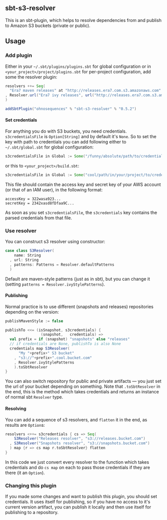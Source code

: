## sbt-s3-resolver

This is an sbt-plugin, which helps to resolve dependencies from and publish to Amazon S3 buckets (private or public).

## Usage

### Add plugin

Either in your `~/.sbt/plugins/plugins.sbt` for global configuration or in `<your_project>/project/plugins.sbt` for per-project configuration, add some the resolver plugin:

```scala
resolvers ++= Seq(
  "Era7 maven releases" at "http://releases.era7.com.s3.amazonaws.com"
, Resolver.url("Era7 ivy releases", url("http://releases.era7.com.s3.amazonaws.com"))(Resolver.ivyStylePatterns)
)

addSbtPlugin("ohnosequences" % "sbt-s3-resolver" % "0.5.2")
```

#### Set credentials

For anything you do with S3 buckets, you need credentials. `s3credentialsFile` is `Option[String]` and by default it's `None`. So to set the key with path to credentials you can add following either to `~/.sbt/global.sbt` for global configuration:

```scala
s3credentialsFile in Global := Some("/funny/absolute/path/to/credentials.properties")
```

or this to `<your_project>/build.sbt`:

```scala
s3credentialsFile in Global := Some("cool/path/in/your/project/to/credentials.properties")
```

This file should contain the access key and secret key of your AWS account (or that of an IAM user), in the following format:

```
accessKey = 322wasa923...
secretKey = 2342xasd8fDfaa9C...
```

As soon as you set `s3credentialsFile`, the `s3credentials` key contains the parsed credentials from that file.

### Use resolver

You can construct s3 resolver using constructor:

```scala
case class S3Resolver(
    name: String
  , url: String
  , patterns: Patterns = Resolver.defaultPatterns
  )
```

Default are maven-style patterns (just as in sbt), but you can change it (setting `patterns = Resolver.ivyStylePatterns`).

#### Publishing

Normal practice is to use different (snapshots and releases) repositories depending on the version:

```scala
publishMavenStyle := false

publishTo <<= (isSnapshot, s3credentials) { 
                (snapshot,   credentials) => 
  val prefix = if (snapshot) "snapshots" else "releases"
  // if credentials are None, publishTo is also None
  credentials map S3Resolver(
      "My "+prefix+" S3 bucket"
    , "s3://"+prefix+".cool.bucket.com"
    , Resolver.ivyStylePatterns
    ).toSbtResolver
}
```

You can also switch repository for public and private artifacts — you just set the url of your bucket depending on something. Note that `.toSbtResolver` in the end, this is the method which takes credentials and returns an instance of normal sbt `Resolver` type.


#### Resolving

You can add a sequence of s3 resolvers, and `flatten` it in the end, as results are `Option`s:

```scala
resolvers <++= s3credentials { cs => Seq(
    S3Resolver("Releases resolver", "s3://releases.bucket.com")
  , S3Resolver("Snapshots resolver", "s3://snapshots.bucket.com")
  ) map {r => cs map r.toSbtResolver} flatten
}
```

In this code we just convert every resolver to the function which takes credentials and do `cs map` on each to pass those credentials if they are there (it an `Option`).


### Changing this plugin

If you made some changes and want to publish this plugin, you should set credentials. It uses itself for publishing, so if you have no access to it's current version artifact, you can publish it locally and then use itself for publishing to a repository.
